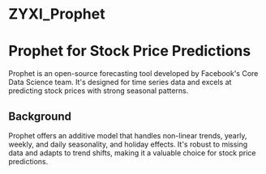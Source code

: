 # ZYXI_Prophet

# Prophet for Stock Price Predictions

Prophet is an open-source forecasting tool developed by Facebook's Core Data Science team. It's designed for time series data and excels at predicting stock prices with strong seasonal patterns.

## Background

Prophet offers an additive model that handles non-linear trends, yearly, weekly, and daily seasonality, and holiday effects. It's robust to missing data and adapts to trend shifts, making it a valuable choice for stock price predictions.




